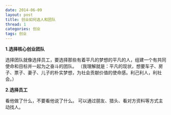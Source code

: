```yaml
---
date: 2014-06-09
layout: post
title: 创业如何选人和团队
thread: 1
categories: 创业
tags: 创业
---
```



**1.选择核心创业团队**

选择团队就像选择员工，要选择那些有着平凡的梦想的平凡的人，组建一个有共同使命和目标并一起为之奋斗的团队。
（我理解就是：平凡的现状，想要车子、房子、票子、妻子、儿子的朴实梦想，为社会贡献价值的使命感。利己利人，利社会。）

**2.选择员工**

看他做了什么，不要看他说了什么。
可以通过朋友、猎头、看对方资料等方式主动找人。

